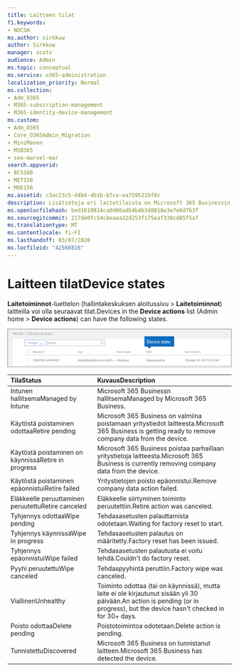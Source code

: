 ```yaml
---
title: Laitteen tilat
f1.keywords:
- NOCSH
ms.author: sirkkuw
author: Sirkkuw
manager: scotv
audience: Admin
ms.topic: conceptual
ms.service: o365-administration
localization_priority: Normal
ms.collection:
- Adm_O365
- M365-subscription-management
- M365-identity-device-management
ms.custom:
- Adm_O365
- Core_O365Admin_Migration
- MiniMaven
- MSB365
- seo-marvel-mar
search.appverid:
- BCS160
- MET150
- MOE150
ms.assetid: c3ac23c5-d4b4-4b1b-b7ce-ea759521bf8c
description: Lisätietoja eri laitetiloista on Microsoft 365 Businessin Järjestelmänvalvoja-aloitussivun Laitetoiminnot-luettelossa.
ms.openlocfilehash: bed1610814ca0d60adb4b4b3d0018e3e7e6d763f
ms.sourcegitcommit: 217de0fc54cbeaea32d253f175eaf338cd85f5af
ms.translationtype: MT
ms.contentlocale: fi-FI
ms.lasthandoff: 03/07/2020
ms.locfileid: "42560816"
---
```

# <a name="device-states"></a><span data-ttu-id="0cf16-103">Laitteen tilat</span><span class="sxs-lookup"><span data-stu-id="0cf16-103">Device states</span></span>

<span data-ttu-id="0cf16-104">**Laitetoiminnot**-luettelon (hallintakeskuksen aloitussivu \> **Laitetoiminnot**) laitteilla voi olla seuraavat tilat.</span><span class="sxs-lookup"><span data-stu-id="0cf16-104">Devices in the **Device actions** list (Admin home \> **Device actions**) can have the following states.</span></span>
  
![In the Device actions list, you can see the Devices states.](../media/a621c47e-45d9-4e1a-beb9-c03254d40c1d.png)
  
|<span data-ttu-id="0cf16-106">**Tila**</span><span class="sxs-lookup"><span data-stu-id="0cf16-106">**Status**</span></span>|<span data-ttu-id="0cf16-107">**Kuvaus**</span><span class="sxs-lookup"><span data-stu-id="0cf16-107">**Description**</span></span>|
|:-----|:-----|
|<span data-ttu-id="0cf16-108">Intunen hallitsema</span><span class="sxs-lookup"><span data-stu-id="0cf16-108">Managed by Intune</span></span>  <br/> |<span data-ttu-id="0cf16-109">Microsoft 365 Businessn hallitsema</span><span class="sxs-lookup"><span data-stu-id="0cf16-109">Managed by Microsoft 365 Business.</span></span>  <br/> |
|<span data-ttu-id="0cf16-110">Käytöstä poistaminen odottaa</span><span class="sxs-lookup"><span data-stu-id="0cf16-110">Retire pending</span></span>  <br/> |<span data-ttu-id="0cf16-111">Microsoft 365 Business on valmiina poistamaan yritystiedot laitteesta.</span><span class="sxs-lookup"><span data-stu-id="0cf16-111">Microsoft 365 Business is getting ready to remove company data from the device.</span></span>  <br/> |
|<span data-ttu-id="0cf16-112">Käytöstä poistaminen on käynnissä</span><span class="sxs-lookup"><span data-stu-id="0cf16-112">Retire in progress</span></span>  <br/> |<span data-ttu-id="0cf16-113">Microsoft 365 Business poistaa parhaillaan yritystietoja laitteesta.</span><span class="sxs-lookup"><span data-stu-id="0cf16-113">Microsoft 365 Business is currently removing company data from the device.</span></span>  <br/> |
|<span data-ttu-id="0cf16-114">Käytöstä poistaminen epäonnistui</span><span class="sxs-lookup"><span data-stu-id="0cf16-114">Retire failed</span></span>  <br/> | <span data-ttu-id="0cf16-115">Yritystietojen poisto epäonnistui.</span><span class="sxs-lookup"><span data-stu-id="0cf16-115">Remove company data action failed.</span></span>  <br/> |
|<span data-ttu-id="0cf16-116">Eläkkeelle peruuttaminen peruutettu</span><span class="sxs-lookup"><span data-stu-id="0cf16-116">Retire canceled</span></span>  <br/> |<span data-ttu-id="0cf16-117">Eläkkeelle siirtyminen toiminto peruutettiin.</span><span class="sxs-lookup"><span data-stu-id="0cf16-117">Retire action was canceled.</span></span>  <br/> |
|<span data-ttu-id="0cf16-118">Tyhjennys odottaa</span><span class="sxs-lookup"><span data-stu-id="0cf16-118">Wipe pending</span></span>  <br/> |<span data-ttu-id="0cf16-119">Tehdasasetusten palauttamista odotetaan.</span><span class="sxs-lookup"><span data-stu-id="0cf16-119">Waiting for factory reset to start.</span></span>  <br/> |
|<span data-ttu-id="0cf16-120">Tyhjennys käynnissä</span><span class="sxs-lookup"><span data-stu-id="0cf16-120">Wipe in progress</span></span>  <br/> |<span data-ttu-id="0cf16-121">Tehdasasetusten palautus on määritetty.</span><span class="sxs-lookup"><span data-stu-id="0cf16-121">Factory reset has been issued.</span></span>  <br/> |
|<span data-ttu-id="0cf16-122">Tyhjennys epäonnistui</span><span class="sxs-lookup"><span data-stu-id="0cf16-122">Wipe failed</span></span>  <br/> |<span data-ttu-id="0cf16-123">Tehdasasetusten palautusta ei voitu tehdä.</span><span class="sxs-lookup"><span data-stu-id="0cf16-123">Couldn't do factory reset.</span></span>  <br/> |
|<span data-ttu-id="0cf16-124">Pyyhi peruutettu</span><span class="sxs-lookup"><span data-stu-id="0cf16-124">Wipe canceled</span></span>  <br/> |<span data-ttu-id="0cf16-125">Tehdaspyyhintä peruttiin.</span><span class="sxs-lookup"><span data-stu-id="0cf16-125">Factory wipe was canceled.</span></span>  <br/> |
|<span data-ttu-id="0cf16-126">Viallinen</span><span class="sxs-lookup"><span data-stu-id="0cf16-126">Unhealthy</span></span>  <br/> |<span data-ttu-id="0cf16-127">Toiminto odottaa (tai on käynnissä), mutta laite ei ole kirjautunut sisään yli 30 päivään.</span><span class="sxs-lookup"><span data-stu-id="0cf16-127">An action is pending (or in progress), but the device hasn't checked in for 30+ days.</span></span>  <br/> |
|<span data-ttu-id="0cf16-128">Poisto odottaa</span><span class="sxs-lookup"><span data-stu-id="0cf16-128">Delete pending</span></span>  <br/> |<span data-ttu-id="0cf16-129">Poistotoimintoa odotetaan.</span><span class="sxs-lookup"><span data-stu-id="0cf16-129">Delete action is pending.</span></span>  <br/> |
|<span data-ttu-id="0cf16-130">Tunnistettu</span><span class="sxs-lookup"><span data-stu-id="0cf16-130">Discovered</span></span>  <br/> |<span data-ttu-id="0cf16-131">Microsoft 365 Business on tunnistanut laitteen.</span><span class="sxs-lookup"><span data-stu-id="0cf16-131">Microsoft 365 Business has detected the device.</span></span>  <br/> |
   
